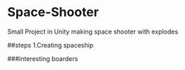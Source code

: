 # Space-Shooter
Small Project in Unity making space shooter with explodes

##steps
1.Creating spaceship

###interesting
boarders


